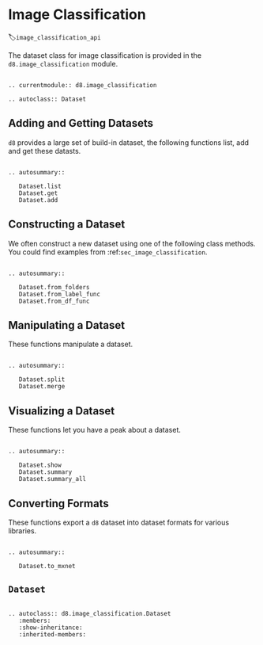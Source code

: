 # Image Classification
:label:`image_classification_api`

The dataset class for image classification is provided in the `d8.image_classification` module.

```eval_rst

.. currentmodule:: d8.image_classification

.. autoclass:: Dataset

```

## Adding and Getting Datasets

`d8` provides a large set of build-in dataset, the following functions list, add and get these datasts.

```eval_rst

.. autosummary::

   Dataset.list
   Dataset.get
   Dataset.add

```

## Constructing a Dataset

We often construct a new dataset using one of the following class methods.
You could find examples from :ref:`sec_image_classification`.

```eval_rst

.. autosummary::

   Dataset.from_folders
   Dataset.from_label_func
   Dataset.from_df_func

```


## Manipulating a Dataset

These functions manipulate a dataset.

```eval_rst

.. autosummary::

   Dataset.split
   Dataset.merge

```


## Visualizing a Dataset

These functions let you have a peak about a dataset.

```eval_rst

.. autosummary::

   Dataset.show
   Dataset.summary
   Dataset.summary_all

```

## Converting Formats

These functions export a `d8` dataset into dataset formats for various libraries.

```eval_rst

.. autosummary::

   Dataset.to_mxnet

```


## `Dataset`

```eval_rst

.. autoclass:: d8.image_classification.Dataset
   :members:
   :show-inheritance:
   :inherited-members:

```
